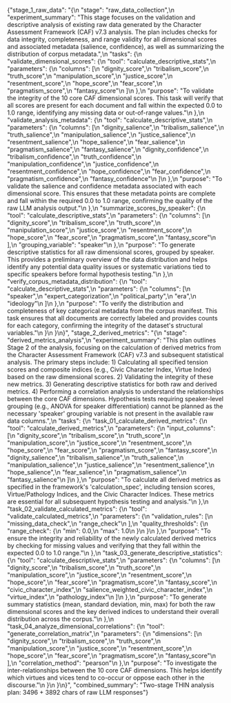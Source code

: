 {"stage_1_raw_data": "{\n  \"stage\": \"raw_data_collection\",\n  \"experiment_summary\": \"This stage focuses on the validation and descriptive analysis of existing raw data generated by the Character Assessment Framework (CAF) v7.3 analysis. The plan includes checks for data integrity, completeness, and range validity for all dimensional scores and associated metadata (salience, confidence), as well as summarizing the distribution of corpus metadata.\",\n  \"tasks\": {\n    \"validate_dimensional_scores\": {\n      \"tool\": \"calculate_descriptive_stats\",\n      \"parameters\": {\n        \"columns\": [\n          \"dignity_score\",\n          \"tribalism_score\",\n          \"truth_score\",\n          \"manipulation_score\",\n          \"justice_score\",\n          \"resentment_score\",\n          \"hope_score\",\n          \"fear_score\",\n          \"pragmatism_score\",\n          \"fantasy_score\"\n        ]\n      },\n      \"purpose\": \"To validate the integrity of the 10 core CAF dimensional scores. This task will verify that all scores are present for each document and fall within the expected 0.0 to 1.0 range, identifying any missing data or out-of-range values.\"\n    },\n    \"validate_analysis_metadata\": {\n      \"tool\": \"calculate_descriptive_stats\",\n      \"parameters\": {\n        \"columns\": [\n          \"dignity_salience\",\n          \"tribalism_salience\",\n          \"truth_salience\",\n          \"manipulation_salience\",\n          \"justice_salience\",\n          \"resentment_salience\",\n          \"hope_salience\",\n          \"fear_salience\",\n          \"pragmatism_salience\",\n          \"fantasy_salience\",\n          \"dignity_confidence\",\n          \"tribalism_confidence\",\n          \"truth_confidence\",\n          \"manipulation_confidence\",\n          \"justice_confidence\",\n          \"resentment_confidence\",\n          \"hope_confidence\",\n          \"fear_confidence\",\n          \"pragmatism_confidence\",\n          \"fantasy_confidence\"\n        ]\n      },\n      \"purpose\": \"To validate the salience and confidence metadata associated with each dimensional score. This ensures that these metadata points are complete and fall within the required 0.0 to 1.0 range, confirming the quality of the raw LLM analysis output.\"\n    },\n    \"summarize_scores_by_speaker\": {\n      \"tool\": \"calculate_descriptive_stats\",\n      \"parameters\": {\n        \"columns\": [\n          \"dignity_score\",\n          \"tribalism_score\",\n          \"truth_score\",\n          \"manipulation_score\",\n          \"justice_score\",\n          \"resentment_score\",\n          \"hope_score\",\n          \"fear_score\",\n          \"pragmatism_score\",\n          \"fantasy_score\"\n        ],\n        \"grouping_variable\": \"speaker\"\n      },\n      \"purpose\": \"To generate descriptive statistics for all raw dimensional scores, grouped by speaker. This provides a preliminary overview of the data distribution and helps identify any potential data quality issues or systematic variations tied to specific speakers before formal hypothesis testing.\"\n    },\n    \"verify_corpus_metadata_distribution\": {\n      \"tool\": \"calculate_descriptive_stats\",\n      \"parameters\": {\n        \"columns\": [\n          \"speaker\",\n          \"expert_categorization\",\n          \"political_party\",\n          \"era\",\n          \"ideology\"\n        ]\n      },\n      \"purpose\": \"To verify the distribution and completeness of key categorical metadata from the corpus manifest. This task ensures that all documents are correctly labeled and provides counts for each category, confirming the integrity of the dataset's structural variables.\"\n    }\n  }\n}", "stage_2_derived_metrics": "{\n  \"stage\": \"derived_metrics_analysis\",\n  \"experiment_summary\": \"This plan outlines Stage 2 of the analysis, focusing on the calculation of derived metrics from the Character Assessment Framework (CAF) v7.3 and subsequent statistical analysis. The primary steps include: 1) Calculating all specified tension scores and composite indices (e.g., Civic Character Index, Virtue Index) based on the raw dimensional scores. 2) Validating the integrity of these new metrics. 3) Generating descriptive statistics for both raw and derived metrics. 4) Performing a correlation analysis to understand the relationships between the core CAF dimensions. Hypothesis tests requiring speaker-level grouping (e.g., ANOVA for speaker differentiation) cannot be planned as the necessary 'speaker' grouping variable is not present in the available raw data columns.\",\n  \"tasks\": {\n    \"task_01_calculate_derived_metrics\": {\n      \"tool\": \"calculate_derived_metrics\",\n      \"parameters\": {\n        \"input_columns\": [\n          \"dignity_score\",\n          \"tribalism_score\",\n          \"truth_score\",\n          \"manipulation_score\",\n          \"justice_score\",\n          \"resentment_score\",\n          \"hope_score\",\n          \"fear_score\",\n          \"pragmatism_score\",\n          \"fantasy_score\",\n          \"dignity_salience\",\n          \"tribalism_salience\",\n          \"truth_salience\",\n          \"manipulation_salience\",\n          \"justice_salience\",\n          \"resentment_salience\",\n          \"hope_salience\",\n          \"fear_salience\",\n          \"pragmatism_salience\",\n          \"fantasy_salience\"\n        ]\n      },\n      \"purpose\": \"To calculate all derived metrics as specified in the framework's 'calculation_spec', including tension scores, Virtue/Pathology Indices, and the Civic Character Indices. These metrics are essential for all subsequent hypothesis testing and analysis.\"\n    },\n    \"task_02_validate_calculated_metrics\": {\n      \"tool\": \"validate_calculated_metrics\",\n      \"parameters\": {\n        \"validation_rules\": [\n          \"missing_data_check\",\n          \"range_check\"\n        ],\n        \"quality_thresholds\": {\n          \"range_check\": {\n            \"min\": 0.0,\n            \"max\": 1.0\n          }\n        }\n      },\n      \"purpose\": \"To ensure the integrity and reliability of the newly calculated derived metrics by checking for missing values and verifying that they fall within the expected 0.0 to 1.0 range.\"\n    },\n    \"task_03_generate_descriptive_statistics\": {\n      \"tool\": \"calculate_descriptive_stats\",\n      \"parameters\": {\n        \"columns\": [\n          \"dignity_score\",\n          \"tribalism_score\",\n          \"truth_score\",\n          \"manipulation_score\",\n          \"justice_score\",\n          \"resentment_score\",\n          \"hope_score\",\n          \"fear_score\",\n          \"pragmatism_score\",\n          \"fantasy_score\",\n          \"civic_character_index\",\n          \"salience_weighted_civic_character_index\",\n          \"virtue_index\",\n          \"pathology_index\"\n        ]\n      },\n      \"purpose\": \"To generate summary statistics (mean, standard deviation, min, max) for both the raw dimensional scores and the key derived indices to understand their overall distribution across the corpus.\"\n    },\n    \"task_04_analyze_dimensional_correlations\": {\n      \"tool\": \"generate_correlation_matrix\",\n      \"parameters\": {\n        \"dimensions\": [\n          \"dignity_score\",\n          \"tribalism_score\",\n          \"truth_score\",\n          \"manipulation_score\",\n          \"justice_score\",\n          \"resentment_score\",\n          \"hope_score\",\n          \"fear_score\",\n          \"pragmatism_score\",\n          \"fantasy_score\"\n        ],\n        \"correlation_method\": \"pearson\"\n      },\n      \"purpose\": \"To investigate the inter-relationships between the 10 core CAF dimensions. This helps identify which virtues and vices tend to co-occur or oppose each other in the discourse.\"\n    }\n  }\n}", "combined_summary": "Two-stage THIN analysis plan: 3496 + 3892 chars of raw LLM responses"}